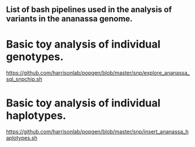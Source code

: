## List of bash pipelines used in the analysis of variants in the ananassa genome.
# Basic toy analysis of individual genotypes.
https://github.com/harrisonlab/popgen/blob/master/snp/explore_ananassa_sql_snpchip.sh

# Basic toy analysis of individual haplotypes.
https://github.com/harrisonlab/popgen/blob/master/snp/insert_ananassa_haplotypes.sh
